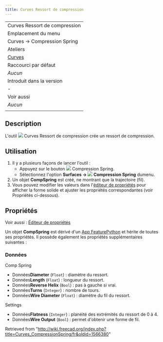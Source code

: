 ```yaml
---
title: Curves Ressort de compression
---
```

|  |
| --- |
| Curves Ressort de compression |
| Emplacement du menu |
| Curves → Compression Spring |
| Ateliers |
| [Curves](/Curves_Workbench/fr "Curves Workbench/fr") |
| Raccourci par défaut |
| *Aucun* |
| Introduit dans la version |
| - |
| Voir aussi |
| *Aucun* |
|  |

## Description

L'outil ![](/images/Curves_CompressionSpring.svg) Curves Ressort de compression crée un ressort de compression.

## Utilisation

1. Il y a plusieurs façons de lancer l'outil :
   * Appuyez sur le bouton ![](/images/Curves_CompressionSpring.svg) Compression Spring.
   * Sélectionnez l'option **Surfaces → ![](/images/Curves_CompressionSpring.svg) Compression Spring** dumenu.
2. Un objet **CompSpring** est créé, ne montrant que la trajectoire (fil).
3. Vous pouvez modifier les valeurs dans l'[éditeur de propriétés](/Property_editor/fr "Property editor/fr") pour afficher la forme solide et ajuster les propriétés correspondantes (voir Propriétés ci-dessous).

## Propriétés

Voir aussi : [Éditeur de propriétés](/Property_editor/fr "Property editor/fr")

Un objet **CompSpring** est dérivé d'un [App FeaturePython](/App_FeaturePython/fr "App FeaturePython/fr") et hérite de toutes ses propriétés. Il possède également les propriétés supplémentaires suivantes :

### Données

Comp Spring

* Données**Diameter** (`Float`) : diamètre du ressort.
* Données**Length** (`Float`) : longueur du ressort.
* Données**Reverse Helix** (`Bool`) : pas à gauche si vrai.
* Données**Turns** (`Integer`) : nombre de tours.
* Données**Wire Diameter** (`Float`) : diamètre du fil du ressort.

Settings

* Données**Flatness** (`Integer`) : planéité des extrémités du ressort de 0 à 4.
* Données**Wire Output** (`Bool`) : permet d'obtenir une forme de fil.

Retrieved from "<http://wiki.freecad.org/index.php?title=Curves_CompressionSpring/fr&oldid=1566380>"